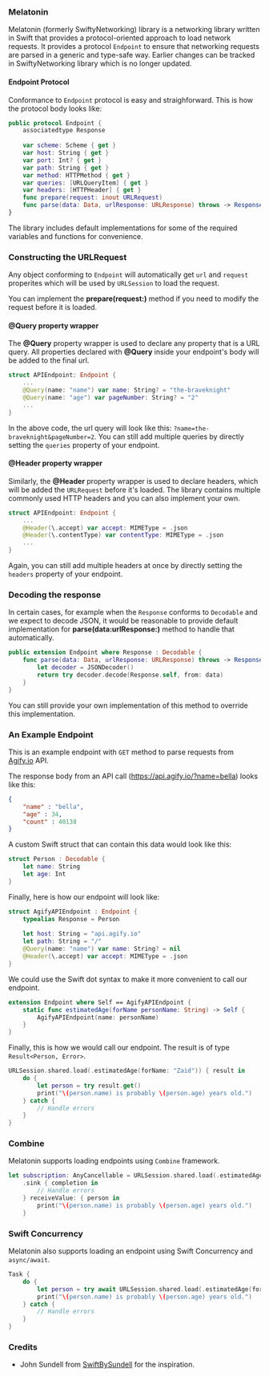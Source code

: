 ### Melatonin

Melatonin (formerly SwiftyNetworking) library is a networking library written in Swift that provides a protocol-oriented approach to load network requests. It provides a protocol `Endpoint` to ensure that networking requests are parsed in a generic and type-safe way. Earlier changes can be tracked in SwiftyNetworking library which is no longer updated.

#### Endpoint Protocol
Conformance to `Endpoint` protocol is easy and straighforward. This is how the protocol body looks like:
```swift
public protocol Endpoint {
    associatedtype Response
    
    var scheme: Scheme { get }
    var host: String { get }
    var port: Int? { get }
    var path: String { get }
    var method: HTTPMethod { get }
    var queries: [URLQueryItem] { get }
    var headers: [HTTPHeader] { get }
    func prepare(request: inout URLRequest)
    func parse(data: Data, urlResponse: URLResponse) throws -> Response
}

```
The library includes default implementations for some of the required variables and functions for convenience.

### Constructing the URLRequest
Any object conforming to `Endpoint` will automatically get `url` and `request` properites which will be used by `URLSession` to load the request.

You can implement the **prepare(request:)** method if you need to modify the request before it is loaded.

#### @Query property wrapper
The **@Query** property wrapper is used to declare any property that is a URL query. All properties declared with **@Query** inside your endpoint's body will be added to the final url.

```swift
struct APIEndpoint: Endpoint {
    ...
    @Query(name: "name") var name: String? = "the-braveknight"
    @Query(name: "age") var pageNumber: String? = "2"
    ...
}
```
In the above code, the url query will look like this: `?name=the-braveknight&pageNumber=2`. You can still add multiple queries by directly setting the `queries` property of your endpoint.

#### @Header property wrapper
Similarly, the **@Header** property wrapper is used to declare headers, which will be added the `URLRequest` before it's loaded. The library contains multiple commonly used HTTP headers and you can also implement your own.

```swift
struct APIEndpoint: Endpoint {
    ...
    @Header(\.accept) var accept: MIMEType = .json
    @Header(\.contentType) var contentType: MIMEType = .json
    ...
}
```
Again, you can still add multiple headers at once by directly setting the `headers` property of your endpoint.

### Decoding the response
In certain cases, for example when the `Response` conforms to `Decodable` and we expect to decode JSON, it would be reasonable to provide default implementation for **parse(data:urlResponse:)** method to handle that automatically.
```swift
public extension Endpoint where Response : Decodable {
    func parse(data: Data, urlResponse: URLResponse) throws -> Response {
        let decoder = JSONDecoder()
        return try decoder.decode(Response.self, from: data)
    }
}
```
You can still provide your own implementation of this method to override this implementation.

### An Example Endpoint
This is an example endpoint with `GET` method to parse requests from [Agify.io](https://agify.io/ "Agify.io") API.

The response body from an API call (https://api.agify.io/?name=bella) looks like this:
```json
{
    "name" : "bella",
    "age" : 34,
    "count" : 40138
}
```
A custom Swift struct that can contain this data would look like this:
```swift
struct Person : Decodable {
    let name: String
    let age: Int
}
```
Finally, here is how our endpoint will look like:
```swift
struct AgifyAPIEndpoint : Endpoint {
    typealias Response = Person
    
    let host: String = "api.agify.io"
    let path: String = "/"
    @Query(name: "name") var name: String? = nil
    @Header(\.accept) var accept: MIMEType = .json
}
```

We could use the Swift dot syntax to make it more convenient to call our endpoint.
```swift
extension Endpoint where Self == AgifyAPIEndpoint {
    static func estimatedAge(forName personName: String) -> Self {
        AgifyAPIEndpoint(name: personName)
    }
}
```
Finally, this is how we would call our endpoint. The result is of type `Result<Person, Error>`.
```swift
URLSession.shared.load(.estimatedAge(forName: "Zaid")) { result in
    do {
        let person = try result.get()
        print("\(person.name) is probably \(person.age) years old.")
    } catch {
        // Handle errors
    }
}
```
### Combine
Melatonin supports loading endpoints using `Combine` framework.
```swift
let subscription: AnyCancellable = URLSession.shared.load(.estimatedAge(forName: "Zaid"))
    .sink { completion in
        // Handle errors
    } receiveValue: { person in
        print("\(person.name) is probably \(person.age) years old.")
    }
```
### Swift Concurrency
Melatonin also supports loading an endpoint using Swift Concurrency and `async/await`.
```swift
Task {
    do {
        let person = try await URLSession.shared.load(.estimatedAge(forName: "Zaid"))
        print("\(person.name) is probably \(person.age) years old.")
    } catch {
        // Handle errors
    }
}
```

### Credits
- John Sundell from [SwiftBySundell](https://www.swiftbysundell.com "SwiftBySundell") for the inspiration.

